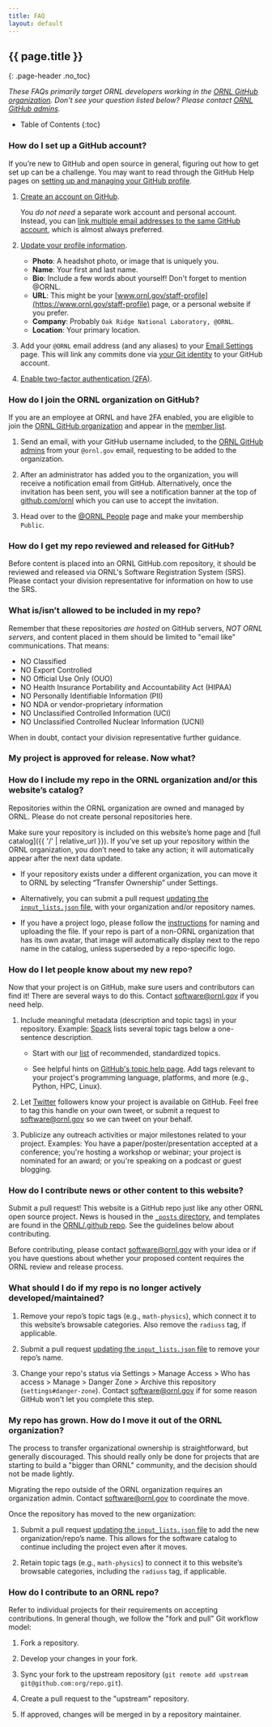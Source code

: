 ```yaml
---
title: FAQ
layout: default
---
```


## {{ page.title }}

{: .page-header .no_toc}

_These FAQs primarily target ORNL developers working in the [ORNL GitHub organization](https://github.com/ORNL). Don't see your question listed below? Please contact [ORNL GitHub admins](mailto:software@ornl.gov)._

-   Table of Contents
    {:toc}

### How do I set up a GitHub account?

If you’re new to GitHub and open source in general, figuring out how to get set up can be a challenge. You may want to read through the GitHub Help pages on [setting up and managing your GitHub profile](https://help.github.com/categories/setting-up-and-managing-your-github-profile/).

1. [Create an account on GitHub](https://github.com/join).

    You _do not need_ a separate work account and personal account. Instead, you can [link multiple email addresses to the same GitHub account](https://help.github.com/articles/adding-an-email-address-to-your-github-account/), which is almost always preferred.

2. [Update your profile information](https://github.com/settings/profile).

    - **Photo**: A headshot photo, or image that is uniquely you.
    - **Name**: Your first and last name.
    - **Bio**: Include a few words about yourself! Don't forget to mention @ORNL.
    - **URL**: This might be your [www.ornl.gov/staff-profile](https://www.ornl.gov/staff-profile) page, or a personal website if you prefer.
    - **Company**: Probably `Oak Ridge National Laboratory, @ORNL`.
    - **Location**: Your primary location.

3. Add your `@ORNL` email address (and any aliases) to your [Email Settings](https://github.com/settings/emails) page. This will link any commits done via [your Git identity](https://git-scm.com/book/en/v2/Getting-Started-First-Time-Git-Setup#Your-Identity) to your GitHub account.

4. [Enable two-factor authentication (2FA)](https://github.com/settings/security).

### How do I join the ORNL organization on GitHub?

If you are an employee at ORNL and have 2FA enabled, you are eligible to join the [ORNL GitHub organization](https://github.com/ornl) and appear in the [member list](https://github.com/orgs/ORNL/people).

1. Send an email, with your GitHub username included, to the [ORNL GitHub admins](mailto:software@ornl.gov) from your `@ornl.gov` email, requesting to be added to the organization.

2. After an administrator has added you to the organization, you will receive a notification email from GitHub. Alternatively, once the invitation has been sent, you will see a notification banner at the top of [github.com/ornl](https://github.com/ornl) which you can use to accept the invitation.

3. Head over to the [@ORNL People](https://github.com/orgs/ORNL/people) page and make your membership `Public`.

### How do I get my repo reviewed and released for GitHub?

Before content is placed into an ORNL GitHub.com repository, it should be reviewed and released via ORNL's Software Registration System (SRS). Please contact your division representative for information on how to use the SRS.

### What is/isn’t allowed to be included in my repo?

Remember that these repositories _are hosted_ on GitHub servers, _NOT ORNL servers_, and content placed in them should be limited to "email like" communications. That means:

-   NO Classified
-   NO Export Controlled
-   NO Official Use Only (OUO)
-   NO Health Insurance Portability and Accountability Act (HIPAA)
-   NO Personally Identifiable Information (PII)
-   NO NDA or vendor-proprietary information
-   NO Unclassified Controlled Information (UCI)
-   NO Unclassified Controlled Nuclear Information (UCNI)

When in doubt, contact your division representative further guidance.

### My project is approved for release. Now what?


### How do I include my repo in the ORNL organization and/or this website’s catalog?

Repositories within the ORNL organization are owned and managed by ORNL. Please do not create personal repositories here.

Make sure your repository is included on this website’s home page and [full catalog]({{ '/' | relative_url }}). If you’ve set up your repository within the ORNL organization, you don’t need to take any action; it will automatically appear after the next data update.

-   If your repository exists under a different organization, you can move it to ORNL by selecting “Transfer Ownership” under Settings.

-   Alternatively, you can submit a pull request [updating the `input_lists.json` file]({{site.repo_url}}/{{site.repo_blob_path}}/{{site.repo_branch}}/_explore/input_lists.json), with your organization and/or repository names.

-   If you have a project logo, please follow the [instructions]({{site.repo_url}}/{{site.repo_tree_path}}/{{site.repo_branch}}/assets/images/logos) for naming and uploading the file. If your repo is part of a non-ORNL organization that has its own avatar, that image will automatically display next to the repo name in the catalog, unless superseded by a repo-specific logo.

### How do I let people know about my new repo?

Now that your project is on GitHub, make sure users and contributors can find it! There are several ways to do this. Contact [software@ornl.gov](mailto:software@ornl.gov) if you need help.

1. Include meaningful metadata (description and topic tags) in your repository. Example: [Spack](https://github.com/spack/spack) lists several topic tags below a one-sentence description.

    - Start with our [list]({{site.repo_url}}/{{site.repo_blob_path}}/{{site.repo_branch}}/category/README.md) of recommended, standardized topics.

    - See helpful hints on [GitHub's topic help page](https://help.github.com/articles/about-topics/). Add tags relevant to your project's programming language, platforms, and more (e.g., Python, HPC, Linux).

2. Let [Twitter](https://twitter.com/{{site.twitter.username}}) followers know your project is available on GitHub. Feel free to tag this handle on your own tweet, or submit a request to [software@ornl.gov](mailto:software@ornl.gov) so we can tweet on your behalf.

3. Publicize any outreach activities or major milestones related to your project. Examples: You have a paper/poster/presentation accepted at a conference; you're hosting a workshop or webinar; your project is nominated for an award; or you're speaking on a podcast or guest blogging.

### How do I contribute news or other content to this website?

Submit a pull request! This website is a GitHub repo just like any other ORNL open source project. News is housed in the [`_posts` directory]({{site.repo_url}}/{{site.repo_tree_path}}/{{site.repo_branch}}/_posts), and templates are found in the [ORNL/.github repo](https://github.com/ORNL/.github). See the guidelines below about contributing.

Before contributing, please contact [software@ornl.gov](mailto:osoftware@ornl.gov) with your idea or if you have questions about whether your proposed content requires the ORNL review and release process.

### What should I do if my repo is no longer actively developed/maintained?

1. Remove your repo’s topic tags (e.g., `math-physics`), which connect it to this website’s browsable categories. Also remove the `radiuss` tag, if applicable.

2. Submit a pull request [updating the `input_lists.json` file]({{site.repo_url}}/{{site.repo_blob_path}}/{{site.repo_branch}}/_explore/input_lists.json) to remove your repo’s name.

3. Change your repo's status via Settings > Manage Access > Who has access > Manage > Danger Zone > Archive this repository (`settings#danger-zone`). Contact [software@ornl.gov](mailto:software@ornl.gov) if for some reason GitHub won't let you complete this step.

### My repo has grown. How do I move it out of the ORNL organization?

The process to transfer organizational ownership is straightforward, but generally discouraged. This should really only be done for projects that are starting to build a "bigger than ORNL" community, and the decision should not be made lightly.

Migrating the repo outside of the ORNL organization requires an organization admin. Contact [software@ornl.gov](mailto:software@ornl.gov) to coordinate the move.

Once the repository has moved to the new organization:

1. Submit a pull request [updating the `input_lists.json` file]({{site.repo_url}}/{{site.repo_blob_path}}/{{site.repo_branch}}/_explore/input_lists.json) to add the new organization/repo’s name. This allows for the software catalog to continue including the project even after it moves.

2. Retain topic tags (e.g., `math-physics`) to connect it to this website’s browsable categories, including the `radiuss` tag, if applicable.

### How do I contribute to an ORNL repo?

Refer to individual projects for their requirements on accepting contributions. In general though, we follow the "fork and pull" Git workflow model:

1. Fork a repository.

2. Develop your changes in your fork.

3. Sync your fork to the upstream repository (`git remote add upstream git@github.com:org/repo.git`).

4. Create a pull request to the "upstream" repository.

5. If approved, changes will be merged in by a repository maintainer.
